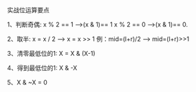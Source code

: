 实战位运算要点

1、判断奇偶:
    x % 2 == 1 -->(x & 1)== 1
    x % 2 == 0 -->(x & 1)== 0.

2、取半:
    x = x / 2 --> x = x >> 1
    例：mid=(l+r)/2 --> mid=(l+r)>>1

3、清零最低位的1:
    X = X & (X-1)
    
4、得到最低位的1:
    X & -X

5、X & ~X = 0
